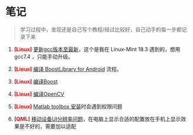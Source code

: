 # 笔记

> 学习过程中，发现还是自己写个教程/经过比较好，自己动手的每一步都记录下来

1.  <font color=red >**[Linux]**</font>  [更新gcc版本至最新](/Notes/升级gcc\g++.md)，这个是我在 Linux-Mint 18.3 遇到的，想用 gcc7.4 ，只能手动升级。

2.   <font color=red >**[Linux]**</font> [编译 BoostLibrary for Android](/Notes/编译Boost_for_Android.md) 流程。

3.  <font color=red >**[Linux]**</font> [编译Boost](/Notes/Linux编译Boost.md)

4.  <font color=red >**[Linux]**</font> [编译OpenCV](/Notes/Linux编译OpenCV.md)

5. <font color=red >**[Linux]**</font> [Matlab toolbox 安装](/Notes/Matlab添加工具箱权限问题.md)时会遇到权限问题

6. <font color=red >**[QML]**</font> [移动设备UI分辨率问题](/Notes/Linux编译OpenCV.md)，在电脑上显示合适的配置放在手机上显示效果是不好的，需要加以适配
